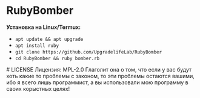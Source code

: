 # RubyBomber
<b>Установка на Linux/Termux:</b>
<ul>
  <li><code>apt update && apt upgrade</code></li>
  <li><code>apt install ruby</code></li>
  <li><code>git clone https://github.com/UpgradelifeLab/RubyBomber</code></li>
  <li><code>cd RubyBomber && ruby bomber.rb</code></li>
</ul>
# LICENSE
Лицензия: MPL-2.0
Глаголит она о том, что если у вас будут хоть какие то проблемы с законом, то эти проблемы остаются вашими, ибо я всего лишь программист, а вы использовали мою программу в своих корыстных целях!

